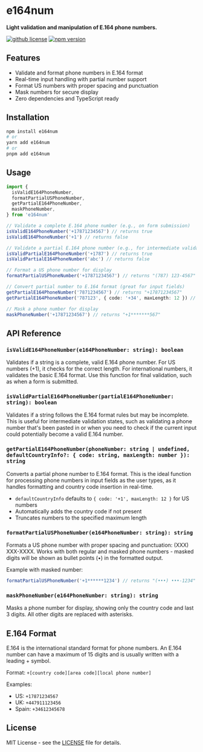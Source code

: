 # e164num

**Light validation and manipulation of E.164 phone numbers.**

[![github license](https://img.shields.io/github/license/ericvera/e164num.svg?style=flat-square)](https://github.com/ericvera/e164num/blob/master/LICENSE)
[![npm version](https://img.shields.io/npm/v/e164num.svg?style=flat-square)](https://npmjs.org/package/e164num)

## Features

- Validate and format phone numbers in E.164 format
- Real-time input handling with partial number support
- Format US numbers with proper spacing and punctuation
- Mask numbers for secure display
- Zero dependencies and TypeScript ready

## Installation

```bash
npm install e164num
# or
yarn add e164num
# or
pnpm add e164num
```

## Usage

```typescript
import {
  isValidE164PhoneNumber,
  formatPartialUSPhoneNumber,
  getPartialE164PhoneNumber,
  maskPhoneNumber,
} from 'e164num'

// Validate a complete E.164 phone number (e.g., on form submission)
isValidE164PhoneNumber('+17871234567') // returns true
isValidE164PhoneNumber('+1') // returns false

// Validate a partial E.164 phone number (e.g., for intermediate validation)
isValidPartialE164PhoneNumber('+1787') // returns true
isValidPartialE164PhoneNumber('abc') // returns false

// Format a US phone number for display
formatPartialUSPhoneNumber('+17871234567') // returns "(787) 123-4567"

// Convert partial number to E.164 format (great for input fields)
getPartialE164PhoneNumber('7871234567') // returns "+17871234567"
getPartialE164PhoneNumber('787123', { code: '+34', maxLength: 12 }) // returns "+34787123"

// Mask a phone number for display
maskPhoneNumber('+17871234567') // returns "+1*******567"
```

## API Reference

### `isValidE164PhoneNumber(e164PhoneNumber: string): boolean`

Validates if a string is a complete, valid E.164 phone number. For US numbers (+1), it checks for the correct length. For international numbers, it validates the basic E.164 format. Use this function for final validation, such as when a form is submitted.

### `isValidPartialE164PhoneNumber(partialE164PhoneNumber: string): boolean`

Validates if a string follows the E.164 format rules but may be incomplete. This is useful for intermediate validation states, such as validating a phone number that's been pasted in or when you need to check if the current input could potentially become a valid E.164 number.

### `getPartialE164PhoneNumber(phoneNumber: string | undefined, defaultCountryInfo?: { code: string, maxLength: number }): string`

Converts a partial phone number to E.164 format. This is the ideal function for processing phone numbers in input fields as the user types, as it handles formatting and country code insertion in real-time.

- `defaultCountryInfo` defaults to `{ code: '+1', maxLength: 12 }` for US numbers
- Automatically adds the country code if not present
- Truncates numbers to the specified maximum length

### `formatPartialUSPhoneNumber(e164PhoneNumber: string): string`

Formats a US phone number with proper spacing and punctuation: (XXX) XXX-XXXX. Works with both regular and masked phone numbers - masked digits will be shown as bullet points (•) in the formatted output.

Example with masked number:

```typescript
formatPartialUSPhoneNumber('+1******1234') // returns "(•••) •••-1234"
```

### `maskPhoneNumber(e164PhoneNumber: string): string`

Masks a phone number for display, showing only the country code and last 3 digits. All other digits are replaced with asterisks.

## E.164 Format

E.164 is the international standard format for phone numbers. An E.164 number can have a maximum of 15 digits and is usually written with a leading + symbol.

Format: `+[country code][area code][local phone number]`

Examples:

- US: `+17871234567`
- UK: `+447911123456`
- Spain: `+34612345678`

## License

MIT License - see the [LICENSE](LICENSE) file for details.
